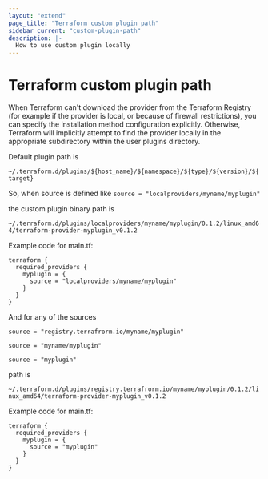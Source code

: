 ```yaml
---
layout: "extend"
page_title: "Terraform custom plugin path"
sidebar_current: "custom-plugin-path"
description: |-
  How to use custom plugin locally 
---
```


# Terraform custom plugin path

When Terraform can't download the provider from the Terraform Registry 
(for example if the provider is local, or because of firewall restrictions), 
you can specify the installation method configuration explicitly. Otherwise, 
Terraform will implicitly attempt to find the provider locally in the appropriate 
subdirectory within the user plugins directory.

Default plugin path is

`~/.terraform.d/plugins/${host_name}/${namespace}/${type}/${version}/${target}`

So, when source is defined like `source = "localproviders/myname/myplugin"`

the custom plugin binary path is

`~/.terraform.d/plugins/localproviders/myname/myplugin/0.1.2/linux_amd64/terraform-provider-myplugin_v0.1.2`

Example code for main.tf:

```hcl
terraform {
  required_providers {
    myplugin = {
      source = "localproviders/myname/myplugin"
    }
  }
}
```

And for any of the sources

`source = "registry.terrafrorm.io/myname/myplugin"`

`source = "myname/myplugin"`

`source = "myplugin"`

path is 

`~/.terraform.d/plugins/registry.terrafrorm.io/myname/myplugin/0.1.2/linux_amd64/terraform-provider-myplugin_v0.1.2`

Example code for main.tf:

```hcl
terraform {
  required_providers {
    myplugin = {
      source = "myplugin"
    }
  }
}
```

